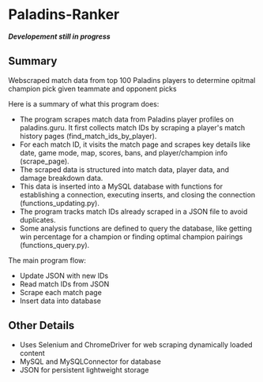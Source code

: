 # Paladins-Ranker
***Developement still in progress***

## Summary 

Webscraped match data from top 100 Paladins players to determine opitmal champion pick given teammate and opponent picks

Here is a summary of what this program does:

- The program scrapes match data from Paladins player profiles on paladins.guru. It first collects match IDs by scraping a player's match history pages (find_match_ids_by_player).
- For each match ID, it visits the match page and scrapes key details like date, game mode, map, scores, bans, and player/champion info (scrape_page).
- The scraped data is structured into match data, player data, and damage breakdown data.
- This data is inserted into a MySQL database with functions for establishing a connection, executing inserts, and closing the connection (functions_updating.py).
- The program tracks match IDs already scraped in a JSON file to avoid duplicates.
- Some analysis functions are defined to query the database, like getting win percentage for a champion or finding optimal champion pairings (functions_query.py).

The main program flow:

- Update JSON with new IDs
- Read match IDs from JSON
- Scrape each match page
- Insert data into database

## Other Details
- Uses Selenium and ChromeDriver for web scraping dynamically loaded content
- MySQL and MySQLConnector for database
- JSON for persistent lightweight storage
